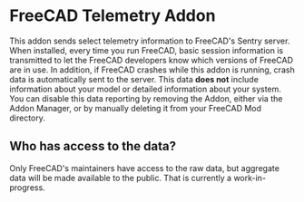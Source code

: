 # FreeCAD Telemetry Addon

This addon sends select telemetry information to FreeCAD's Sentry server. When installed, every time you run FreeCAD,
basic session information is transmitted to let the FreeCAD developers know which versions of FreeCAD are in use. In
addition, if FreeCAD crashes while this addon is running, crash data is automatically sent to the server. This data
**does not** include information about your model or detailed information about your system. You can disable this data
reporting by removing the Addon, either via the Addon Manager, or by manually deleting it from your FreeCAD Mod
directory.

## Who has access to the data?

Only FreeCAD's maintainers have access to the raw data, but aggregate data will be made available to the public. That is
currently a work-in-progress.